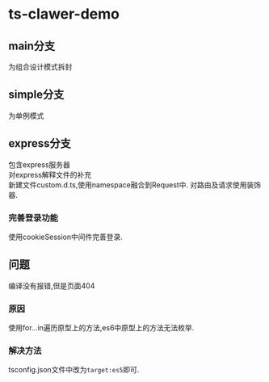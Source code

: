 # ts-clawer-demo
## main分支
为组合设计模式拆封

## simple分支
为单例模式
## express分支
包含express服务器   
对express解释文件的补充   
新建文件custom.d.ts,使用namespace融合到Request中.
对路由及请求使用装饰器.

### 完善登录功能
使用cookieSession中间件完善登录.
## 问题
编译没有报错,但是页面404  
### 原因
使用for...in遍历原型上的方法,es6中原型上的方法无法枚举.
### 解决方法
tsconfig.json文件中改为`target:es5`即可.